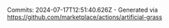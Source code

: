 Commits: 2024-07-17T12:51:40.626Z - Generated via https://github.com/marketplace/actions/artificial-grass
<br>
